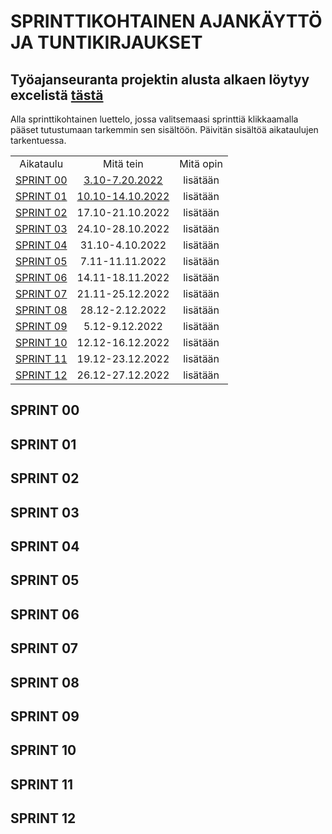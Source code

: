 # SPRINTTIKOHTAINEN AJANKÄYTTÖ JA TUNTIKIRJAUKSET

## Työajanseuranta projektin alusta alkaen löytyy excelistä [tästä](https://jamkstudent-my.sharepoint.com/:x:/g/personal/ab5160_student_jamk_fi/EZrMJxzfa3hPrGiBRfMpFmcBilxwiZDvS6QMZGCqMPjMZQ?e=PlMJqJ)

Alla sprinttikohtainen luettelo, jossa valitsemaasi sprinttiä klikkaamalla pääset tutustumaan tarkemmin sen sisältöön. Päivitän sisältöä aikataulujen tarkentuessa.

| | | | 
|:-:|:-:|:-:| 
| Aikataulu | Mitä tein | Mitä opin |
| [SPRINT 00](https://gitlab.labranet.jamk.fi/service-design/supercalifragilisticexpialidocious/-/milestones/2#tab-issues)| [3.10-7.20.2022](https://gitlab.labranet.jamk.fi/service-design/supercalifragilisticexpialidocious/-/blob/master/Dokumentit/SPRINT%2000%2C%20mit%C3%A4%20tapahtui.md) | lisätään | 
| [SPRINT 01](https://gitlab.labranet.jamk.fi/service-design/supercalifragilisticexpialidocious/-/milestones/3#tab-issues) | [10.10-14.10.2022](https://gitlab.labranet.jamk.fi/service-design/supercalifragilisticexpialidocious/-/blob/master/Dokumentit/SPRINT%2001%20Mit%C3%A4%20tapahtui.md) | lisätään |
| [SPRINT 02](https://gitlab.labranet.jamk.fi/service-design/supercalifragilisticexpialidocious/-/milestones/4#tab-issues) | 17.10-21.10.2022 | lisätään |
| [SPRINT 03](https://gitlab.labranet.jamk.fi/service-design/supercalifragilisticexpialidocious/-/milestones/5#tab-issues) | 24.10-28.10.2022 | lisätään |
| [SPRINT 04](https://gitlab.labranet.jamk.fi/service-design/supercalifragilisticexpialidocious/-/milestones/6#tab-issues) | 31.10-4.10.2022 | lisätään|
| [SPRINT 05](https://gitlab.labranet.jamk.fi/service-design/supercalifragilisticexpialidocious/-/milestones/7#tab-issues) | 7.11-11.11.2022 | lisätään |
| [SPRINT 06](https://gitlab.labranet.jamk.fi/service-design/supercalifragilisticexpialidocious/-/milestones/8#tab-issues) | 14.11-18.11.2022 | lisätään |
| [SPRINT 07](https://gitlab.labranet.jamk.fi/service-design/supercalifragilisticexpialidocious/-/milestones/9#tab-issues)| 21.11-25.12.2022 | lisätään |
| [SPRINT 08](https://gitlab.labranet.jamk.fi/service-design/supercalifragilisticexpialidocious/-/milestones/10#tab-issues) | 28.12-2.12.2022 | lisätään |
| [SPRINT 09](https://gitlab.labranet.jamk.fi/service-design/supercalifragilisticexpialidocious/-/milestones/11#tab-issues) | 5.12-9.12.2022 | lisätään |
| [SPRINT 10](https://gitlab.labranet.jamk.fi/service-design/supercalifragilisticexpialidocious/-/milestones/12#tab-issues) | 12.12-16.12.2022 | lisätään |
| [SPRINT 11](https://gitlab.labranet.jamk.fi/service-design/supercalifragilisticexpialidocious/-/milestones/13#tab-issues) | 19.12-23.12.2022 | lisätään |
| [SPRINT 12](https://gitlab.labranet.jamk.fi/service-design/supercalifragilisticexpialidocious/-/milestones/14#tab-issues) | 26.12-27.12.2022 | lisätään |

## SPRINT 00
## SPRINT 01
## SPRINT 02
## SPRINT 03
## SPRINT 04
## SPRINT 05
## SPRINT 06
## SPRINT 07
## SPRINT 08
## SPRINT 09
## SPRINT 10
## SPRINT 11
## SPRINT 12

